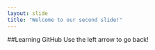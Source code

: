 ```yaml
---
layout: slide
title: "Welcome to our second slide!"
---
```

##Learning GitHub
Use the left arrow to go back!
